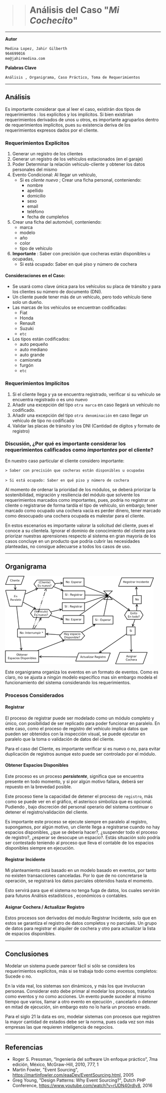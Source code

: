 >> # Análisis del Caso "*Mi Cochecito*"

____
**Autor**

~~~
Medina Lopez, Jahir Gilberth
964699016
me@jahirmedina.com
~~~

**Palabras Clave** 

~~~
Análisis , Organigrama, Caso Práctico, Toma de Requerimientos
~~~

___
## Análisis

Es importante considerar que al leer el caso, existirán dos tipos de requerimientos : los explícitos
y los implícitos. Si bien existirían requerimientos derivados de unos u otros, es importante agruparlos
dentro de requerimientos implícitos, pues su existencia deriva de los requerimientos expresos dados
por el cliente.


### Requerimientos Explícitos

1. Generar un registro de los clientes
2. Generar un registro de los vehículos estacionados (en el garaje)
3. Poder Determinar la relación vehiculo-cliente y obtener los datos personales del mismo
4. Evento Condicional: Al llegar un vehículo,
    - Si es *cliente nuevo* ; Crear una ficha personal, conteniendo:
        * nombre
        * apellido
        * domicilio
        * sexo
        * email
        * teléfono
        * fecha de cumpleños
5. Crear una ficha del automóvil, conteniendo:
    - marca
    - modelo
    - año
    - color
    - tipo de vehículo
6. **Importante** : Saber con precisión que cocheras están disponibles u ocupadas, 
    - Si está ocupado: Saber en qué piso y número de cochera

#### Consideraciones en el Caso:
- Se usará como clave única para los vehículos su placa de tránsito y para los clientes su número de 
documento (DNI).
- Un cliente puede tener más de un vehículo, pero todo vehículo tiene solo un dueño.
- Las marcas de los vehículos se encuentran codificadas:
    * Fiat
    * Honda
    * Renault
    * Suzuki
    * ```etc```
- Los tipos están codificados:
    * auto pequeño
    * auto mediano
    * auto grande
    * camioneta
    * furgón
    * ```etc```

### Requerimientos Implícitos

1. Si el cliente llega y ya se encuentra registrado, verificar si su vehículo se encuentra registrado
o es uno nuevo
2. Añadir una excepción del tipo ```otra marca``` en caso llegará un vehículo no codificado.
3. Añadir una excepción del tipo ```otra denominación``` en caso llegar un vehículo de tipo no codificado 
4. Validar las placas de tránsito y los DNI (Cantidad de dígitos y formato de registro)

### Discusión, ¿Por qué es importante considerar los requerimientos calificados como ***importantes*** por el cliente?

En nuestro caso particular el cliente considero importante:

~~~
> Saber con precisión que cocheras están disponibles u ocupadas 

> Si está ocupado: Saber en qué piso y número de cochera
~~~

Al momento de ordenar la prioridad de los módulos, se deberá priorizar la sostenibilidad, migración y resiliencia
del módulo que solvente los requerimientos marcados como importantes, pues, podría no registrar un cliente
o registrarse de forma tardía el tipo de vehículo, sin embargo; tener marcado como ocupado una cochera
vacía es perder dinero, tener marcado como desocupado una cochera ocupada es malestar para el cliente.

En estos escenarios es importante valorar la solicitud del cliente, pues el conoce a su clientela.
Ignorar el dominio de conocimiento del cliente para priorizar nuestras aprensiones respecto al sistema
en gran mayoría de los casos concluye en un producto que podría cubrir las necesidades planteadas, no
consigue adecuarse a todos los casos de uso.

___ 
## Organigrama

![Diagrama de Eventos](./organigrama.png "Diagrama de eventos")

Este organigrama organiza los eventos en un formato de eventos. Como es claro, no se ajusta a ningún
modelo especifico mas sin embargo modela el funcionamiento del sistema considerando los requerimientos.

### Procesos Considerados

#### Registrar

El proceso de registrar puede ser modelado como un módulo completo y único, con posibilidad de ser replicado
para poder funcionar en paralelo.
En este caso, como el proceso de registro del vehículo implica datos que pueden ser obtenidos con la
inspección visual, se puede ejecutar en paralelo que la toma o validación de datos del cliente.

Para el caso del Cliente, es importante verificar si es nuevo o no, para evitar duplicación de registros
aunque esto puede ser controlado por el módulo.

#### Obtener Espacios Disponibles

Este proceso es un proceso ***persistente***, significa que se encuentra presente en todo momento,
y si por algún motivo fallara, deberá ser repuesto en la brevedad posible.

Este proceso tiene la capacidad de detener el proceso de ```registro```, más como se puede ver en el 
gráfico, el asterisco simboliza que es opcional. Pudiendo , bajo discreción del personal operario
del sistema continuar o detener el registro/validación del cliente.

Es importante este proceso se ejecute siempre en paralelo al registro, supongamos, por algún motivo, un
cliente llega a registrarse cuando no hay espacios disponibles, ¿que se debería hacer?, ¿suspender todo
el proceso de registro?, ¿esperar se desocupe un espacio?. Estás situación solo podría ser contestado 
teniendo al proceso que lleva el contable de los espacios disponibles siempre en ejecución.

#### Registrar Incidente

Mi planteamiento está basado en un modelo basado en eventos, por tanto no existen transacciones canceladas.
Por lo que de no concretarse la operación, se registrará los datos parciales obtenidos hasta el momento.

Esto servirá para que el sistema no tenga fuga de datos, los cuales servirán para futuros Análisis 
estadísticos , económicos o contables.

#### Asignar Cochera / Actualizar Registro

Estos procesos son derivados del modulo Registrar Incidente, solo que en estos se garantiza el registro
de datos completos y no parciales. Un grupo de datos para registrar el alquiler de cochera y otro
para actualizar la lista de espacios disponibles.

___
## Conclusiones

Modelar un sistema puede parecer fácil si sólo se considera los requerimientos explícitos, más si se
trabaja todo como eventos completos: Sucede o no.

En la vida real, los sistemas son dinámicos, y más los que involucran personas. Considerar esto debe 
primar al modelar los procesos, tratarlos como eventos y no como acciones. Un evento puede suceder 
al mismo tiempo que varios, llamar a otro evento en ejecución , cancelarlo o detener en mitad de ejecución,
sin embargo esto no lo haría un proceso errado.

Para el siglo 21 la data es oro, modelar sistemas con procesos que registren la mayor cantidad de estados
debe ser la norma, pues cada vez son más empresas las que requieren inteligencia de negocios.
___

## Referencias

* Roger S. Pressman, “Ingeniería del software Un enfoque práctico”, 7ma edición, México, McGraw-Hill, 2010, 777, 1
* Martin Fowler, "Event Sourcing", https://martinfowler.com/eaaDev/EventSourcing.html, 2005
* Greg Young, "Design Patterns: Why Event Sourcing?", Dutch PHP Conference, https://www.youtube.com/watch?v=rUDN40rdly8, 2016


